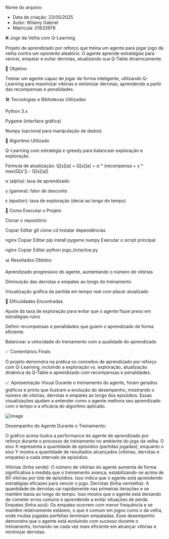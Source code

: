 Nome do arquivo: 
 * Data de criação: 23/05/2025
 * Autor: Wilamy Gabriel
 * Matrícula: 01633979


❌ Jogo da Velha com Q-Learning


Projeto de aprendizado por reforço que treina um agente para jogar jogo da velha contra um oponente aleatório. O agente aprende estratégias para vencer, empatar e evitar derrotas, atualizando sua Q-Table dinamicamente.


📌 Objetivo



Treinar um agente capaz de jogar de forma inteligente, utilizando Q-Learning para maximizar vitórias e minimizar derrotas, aprendendo a partir das recompensas e penalidades.


🛠️ Tecnologias e Bibliotecas Utilizadas


Python 3.x

Pygame (interface gráfica)

Numpy (opcional para manipulação de dados)


📘 Algoritmo Utilizado


Q-Learning com estratégia ε-greedy para balancear exploração e exploração.

Fórmula de atualização:
Q[s][a] = Q[s][a] + α * (recompensa + γ * max(Q[s']) - Q[s][a])

α (alpha): taxa de aprendizado

γ (gamma): fator de desconto

ε (epsilon): taxa de exploração (decai ao longo do tempo)


🧪 Como Executar o Projeto


Clonar o repositório



Copiar
Editar
git clone <URL-do-seu-repo>
cd <pasta-do-repo>
Instalar dependências



nginx
Copiar
Editar
pip install pygame numpy
Executar o script principal



nginx
Copiar
Editar
python jogo_tictactoe.py



📊 Resultados Obtidos


Aprendizado progressivo do agente, aumentando o número de vitórias

Diminuição das derrotas e empates ao longo do treinamento

Visualização gráfica da partida em tempo real com placar atualizado


🧠 Dificuldades Encontradas

Ajuste da taxa de exploração para evitar que o agente fique preso em estratégias ruins

Definir recompensas e penalidades que guiem o aprendizado de forma eficiente

Balancear a velocidade do treinamento com a qualidade do aprendizado


✅ Comentários Finais

O projeto demonstra na prática os conceitos de aprendizado por reforço com Q-Learning, incluindo a exploração vs. exploração, atualização dinâmica da Q-Table e aprendizado com recompensas e penalidades.



📈 Apresentação Visual
Durante o treinamento do agente, foram gerados gráficos e prints que ilustram a evolução do desempenho, mostrando o número de vitórias, derrotas e empates ao longo dos episódios. Essas visualizações ajudam a entender como o agente melhora seu aprendizado com o tempo e a eficácia do algoritmo aplicado.


![image](https://github.com/user-attachments/assets/ec04a0ca-52c4-4ae5-84f4-f38a9179c29d)

Desempenho do Agente Durante o Treinamento:

O gráfico acima ilustra a performance do agente de aprendizado por reforço durante o processo de treinamento no ambiente do jogo da velha. O eixo X representa a quantidade de episódios (partidas jogadas), enquanto o eixo Y mostra a quantidade de resultados alcançados (vitórias, derrotas e empates) a cada intervalo de episódios.

Vitórias (linha verde): O número de vitórias do agente aumenta de forma significativa à medida que o treinamento avança, estabilizando-se acima de 80 vitórias por lote de episódios. Isso indica que o agente está aprendendo estratégias eficazes para vencer o jogo.
Derrotas (linha vermelha): A quantidade de derrotas cai rapidamente nas primeiras iterações e se mantém baixa ao longo do tempo. Isso mostra que o agente está deixando de cometer erros comuns e aprendendo a evitar situações de perda.
Empates (linha azul): Os empates ocorrem com menor frequência e se mantêm relativamente estáveis, o que é comum em jogos como o da velha, onde muitas jogadas perfeitas terminam empatadas.
Esse desempenho demonstra que o agente está evoluindo com sucesso durante o treinamento, tornando-se cada vez mais eficiente em alcançar vitórias e minimizar derrotas.
